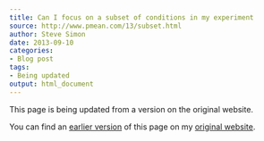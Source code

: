 ```yaml
---
title: Can I focus on a subset of conditions in my experiment
source: http://www.pmean.com/13/subset.html
author: Steve Simon
date: 2013-09-10
categories:
- Blog post
tags:
- Being updated
output: html_document
---
```


This page is being updated from a version on the original website.

<!---More--->

You can find an [earlier version][sim1] of this page on my [original website][sim2].

[sim1]: http://www.pmean.com/13/subset.html
[sim2]: http://www.pmean.com/original_site.html

